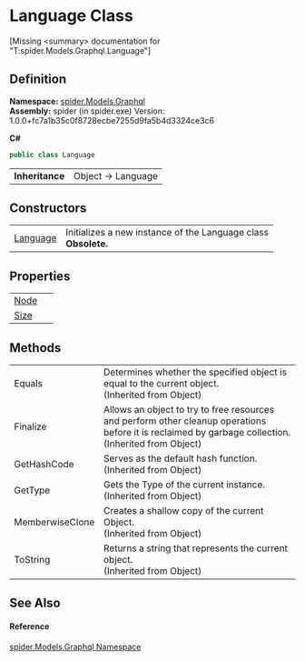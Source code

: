 # Language Class


\[Missing &lt;summary&gt; documentation for "T:spider.Models.Graphql.Language"\]



## Definition
**Namespace:** <a href="a7324a28-4f46-beaa-9269-26a8fa385391">spider.Models.Graphql</a>  
**Assembly:** spider (in spider.exe) Version: 1.0.0+fc7a1b35c0f8728ecbe7255d9fa5b4d3324ce3c6

**C#**
``` C#
public class Language
```

<table><tr><td><strong>Inheritance</strong></td><td>Object  →  Language</td></tr>
</table>



## Constructors
<table>
<tr>
<td><a href="adbc0af1-7f49-e928-9611-d5fc8ade4eb5">Language</a></td>
<td>Initializes a new instance of the Language class<br /><strong>Obsolete.</strong></td></tr>
</table>

## Properties
<table>
<tr>
<td><a href="8808eab7-42cd-604b-6c1a-12aa875a6e3d">Node</a></td>
<td> </td></tr>
<tr>
<td><a href="2c9d9269-2572-df2a-e461-b0bf838a089a">Size</a></td>
<td> </td></tr>
</table>

## Methods
<table>
<tr>
<td>Equals</td>
<td>Determines whether the specified object is equal to the current object.<br />(Inherited from Object)</td></tr>
<tr>
<td>Finalize</td>
<td>Allows an object to try to free resources and perform other cleanup operations before it is reclaimed by garbage collection.<br />(Inherited from Object)</td></tr>
<tr>
<td>GetHashCode</td>
<td>Serves as the default hash function.<br />(Inherited from Object)</td></tr>
<tr>
<td>GetType</td>
<td>Gets the Type of the current instance.<br />(Inherited from Object)</td></tr>
<tr>
<td>MemberwiseClone</td>
<td>Creates a shallow copy of the current Object.<br />(Inherited from Object)</td></tr>
<tr>
<td>ToString</td>
<td>Returns a string that represents the current object.<br />(Inherited from Object)</td></tr>
</table>

## See Also


#### Reference
<a href="a7324a28-4f46-beaa-9269-26a8fa385391">spider.Models.Graphql Namespace</a>  
